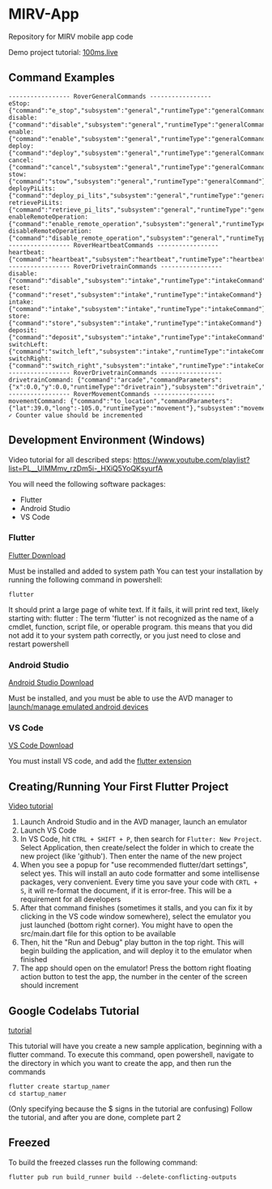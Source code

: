 # MIRV-App
Repository for MIRV mobile app code

Demo project tutorial: [100ms.live](https://www.100ms.live/blog/flutter-webrtc#access-camera-and-microphone-on-ios)


## Command Examples
```
----------------- RoverGeneralCommands -----------------
eStop: {"command":"e_stop","subsystem":"general","runtimeType":"generalCommand"}
disable: {"command":"disable","subsystem":"general","runtimeType":"generalCommand"}
enable: {"command":"enable","subsystem":"general","runtimeType":"generalCommand"}
deploy: {"command":"deploy","subsystem":"general","runtimeType":"generalCommand"}
cancel: {"command":"cancel","subsystem":"general","runtimeType":"generalCommand"}
stow: {"command":"stow","subsystem":"general","runtimeType":"generalCommand"}
deployPiLits: {"command":"deploy_pi_lits","subsystem":"general","runtimeType":"generalCommand"}
retrievePiLits: {"command":"retrieve_pi_lits","subsystem":"general","runtimeType":"generalCommand"}
enableRemoteOperation: {"command":"enable_remote_operation","subsystem":"general","runtimeType":"generalCommand"}
disableRemoteOperation: {"command":"disable_remote_operation","subsystem":"general","runtimeType":"generalCommand"}
----------------- RoverHeartbeatCommands -----------------
heartbeat: {"command":"heartbeat","subsystem":"heartbeat","runtimeType":"heartbeatCommand"}
----------------- RoverDrivetrainCommands -----------------
disable: {"command":"disable","subsystem":"intake","runtimeType":"intakeCommand"}
reset: {"command":"reset","subsystem":"intake","runtimeType":"intakeCommand"}
intake: {"command":"intake","subsystem":"intake","runtimeType":"intakeCommand"}
store: {"command":"store","subsystem":"intake","runtimeType":"intakeCommand"}
deposit: {"command":"deposit","subsystem":"intake","runtimeType":"intakeCommand"}
switchLeft: {"command":"switch_left","subsystem":"intake","runtimeType":"intakeCommand"}
switchRight: {"command":"switch_right","subsystem":"intake","runtimeType":"intakeCommand"}
----------------- RoverDrivetrainCommands -----------------
drivetrainCommand: {"command":"arcade","commandParameters":{"x":0.0,"y":0.0,"runtimeType":"drivetrain"},"subsystem":"drivetrain","runtimeType":"drivetrainCommand"}
----------------- RoverMovementCommands -----------------
movementCommand: {"command":"to_location","commandParameters":{"lat":39.0,"long":-105.0,"runtimeType":"movement"},"subsystem":"movement","runtimeType":"movementCommand"}
✓ Counter value should be incremented
```

## Development Environment (Windows)

Video tutorial for all described steps: https://www.youtube.com/playlist?list=PL__UlMMmv_rzDm5i-_HXiQ5YoQKsyurfA

You will need the following software packages:
- Flutter
- Android Studio
- VS Code


### Flutter
[Flutter Download](https://docs.flutter.dev/get-started/install/windows)

Must be installed and added to system path
You can test your installation by running the following command in powershell:
```
flutter
```
It should print a large page of white text. If it fails, it will print red text, likely starting with: flutter : The term 'flutter' is not recognized as the name of a cmdlet, function, script file, or operable program.
this means that you did not add it to your system path correctly, or you just need to close and restart powershell

### Android Studio
[Android Studio Download](https://developer.android.com/studio/install)

Must be installed, and you must be able to use the AVD manager to [launch/manage emulated android devices](https://developer.android.com/studio/run/emulator)

### VS Code
[VS Code Download](https://code.visualstudio.com/download)

You must install VS code, and add the [flutter extension](https://marketplace.visualstudio.com/items?itemName=Dart-Code.flutter#:~:text=This%20VS%20Code%20extension%20adds,menu%20for%20full%20debugging%20functionality.)


## Creating/Running Your First Flutter Project
[Video tutorial](https://www.youtube.com/watch?v=Xzjnqhu6SHM&list=PL__UlMMmv_rzDm5i-_HXiQ5YoQKsyurfA&index=3)

1. Launch Android Studio and in the AVD manager, launch an emulator
2. Launch VS Code
3. In VS Code, hit `CTRL + SHIFT + P`, then search for `Flutter: New Project`. Select Application, then create/select the folder in which to create the new project (like 'github'). Then enter the name of the new project
4. When you see a popup for "use recommended flutter/dart settings", select yes. This will install an auto code formatter and some intellisense packages, very convenient. Every time you save your code with `CRTL + S`, it will re-format the document, if it is error-free. This will be a requirement for all developers
5. After that command finishes (sometimes it stalls, and you can fix it by clicking in the VS code window somewhere), select the emulator you just launched (bottom right corner). You might have to open the src/main.dart file for this option to be available
6. Then, hit the "Run and Debug" play button in the top right. This will begin building the application, and will deploy it to the emulator when finished
7. The app should open on the emulator! Press the bottom right floating action button to test the app, the number in the center of the screen should increment


## Google Codelabs Tutorial
[tutorial](https://codelabs.developers.google.com/codelabs/first-flutter-app-pt1#2)

This tutorial will have you create a new sample application, beginning with a flutter command. To execute this command, open powershell, navigate to the directory in which you want to create the app, and then run the commands 
```
flutter create startup_namer
cd startup_namer
```
(Only specifying because the $ signs in the tutorial are confusing)
Follow the tutorial, and after you are done, complete part 2

## Freezed
To build the freezed classes run the following command:
```
flutter pub run build_runner build --delete-conflicting-outputs
```
